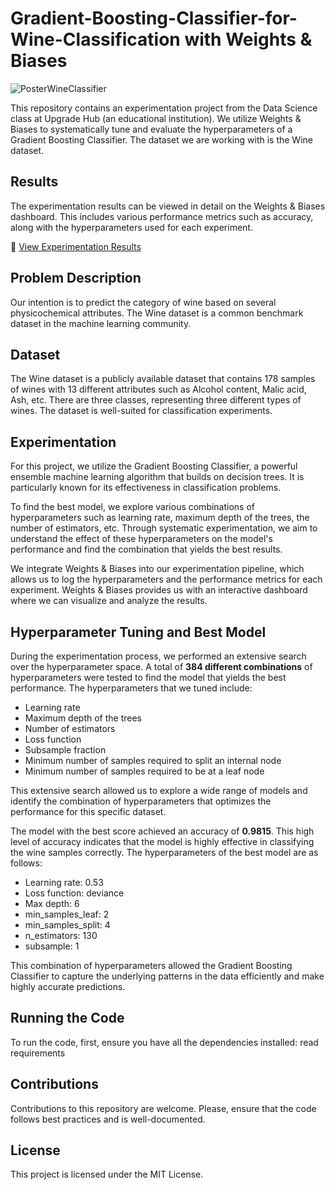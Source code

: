 # Gradient-Boosting-Classifier-for-Wine-Classification with Weights & Biases

![PosterWineClassifier](https://github.com/DanielaRosero/Gradient-Boosting-Classifier-for-Wine-Classification/assets/152978985/f668c8e3-183c-4c32-9b9b-81fbe1d38163)

This repository contains an experimentation project from the Data Science class at Upgrade Hub (an educational institution). We utilize Weights & Biases to systematically tune and evaluate the hyperparameters of a Gradient Boosting Classifier. The dataset we are working with is the Wine dataset.

## Results

The experimentation results can be viewed in detail on the Weights & Biases dashboard. This includes various performance metrics such as accuracy, along with the hyperparameters used for each experiment.

🔗 [View Experimentation Results](https://wandb.ai/drsoler94/vinitoupgrade/reports/GradientBoosting-Wine-classification-with-Wandb--Vmlldzo2NjgyNTE5)

## Problem Description

Our intention is to predict the category of wine based on several physicochemical attributes. The Wine dataset is a common benchmark dataset in the machine learning community.

## Dataset

The Wine dataset is a publicly available dataset that contains 178 samples of wines with 13 different attributes such as Alcohol content, Malic acid, Ash, etc. There are three classes, representing three different types of wines. The dataset is well-suited for classification experiments.

## Experimentation

For this project, we utilize the Gradient Boosting Classifier, a powerful ensemble machine learning algorithm that builds on decision trees. It is particularly known for its effectiveness in classification problems.

To find the best model, we explore various combinations of hyperparameters such as learning rate, maximum depth of the trees, the number of estimators, etc. Through systematic experimentation, we aim to understand the effect of these hyperparameters on the model's performance and find the combination that yields the best results.

We integrate Weights & Biases into our experimentation pipeline, which allows us to log the hyperparameters and the performance metrics for each experiment. Weights & Biases provides us with an interactive dashboard where we can visualize and analyze the results.

## Hyperparameter Tuning and Best Model

During the experimentation process, we performed an extensive search over the hyperparameter space. A total of **384 different combinations** of hyperparameters were tested to find the model that yields the best performance. The hyperparameters that we tuned include:

- Learning rate
- Maximum depth of the trees
- Number of estimators
- Loss function
- Subsample fraction
- Minimum number of samples required to split an internal node
- Minimum number of samples required to be at a leaf node

This extensive search allowed us to explore a wide range of models and identify the combination of hyperparameters that optimizes the performance for this specific dataset.

The model with the best score achieved an accuracy of **0.9815**. This high level of accuracy indicates that the model is highly effective in classifying the wine samples correctly. The hyperparameters of the best model are as follows:

- Learning rate: 0.53
- Loss function: deviance
- Max depth: 6
- min_samples_leaf: 2
- min_samples_split: 4
- n_estimators: 130
- subsample: 1

This combination of hyperparameters allowed the Gradient Boosting Classifier to capture the underlying patterns in the data efficiently and make highly accurate predictions.

## Running the Code

To run the code, first, ensure you have all the dependencies installed: read requirements

## Contributions

Contributions to this repository are welcome. Please, ensure that the code follows best practices and is well-documented.

## License

This project is licensed under the MIT License.
